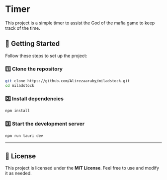 # Timer

This project is a simple timer to assist the God of the mafia game to keep track of the time.

## 🚀 Getting Started  

Follow these steps to set up the project:  

### 1️⃣ Clone the repository  
```sh
git clone https://github.com/Alirezaaraby/miladstock.git
cd miladstock
```

### 2️⃣ Install dependencies  
```sh
npm install
```

### 3️⃣ Start the development server  
```sh
npm run tauri dev
```

---

## 📜 License  

This project is licensed under the **MIT License**. Feel free to use and modify it as needed.  

